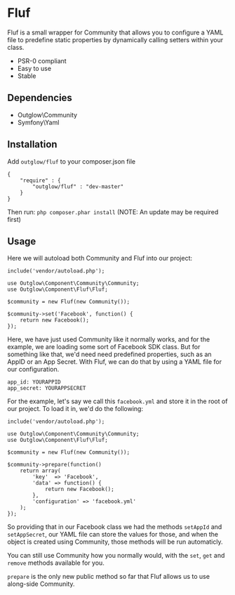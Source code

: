 # Fluf

Fluf is a small wrapper for Community that allows you to configure a YAML file to predefine static properties by dynamically calling setters within your class.

  - PSR-0 compliant
  - Easy to use
  - Stable

## Dependencies
  - Outglow\Community
  - Symfony\Yaml

## Installation
Add `outglow/fluf` to your composer.json file

    {
        "require" : {
            "outglow/fluf" : "dev-master"
        }
    }
Then run: `php composer.phar install`
(NOTE: An update may be required first)

## Usage
Here we will autoload both Community and Fluf into our project:

    include('vendor/autoload.php');
    
    use Outglow\Component\Community\Community;
    use Outglow\Component\Fluf\Fluf;
    
    $community = new Fluf(new Community());
    
    $community->set('Facebook', function() {
        return new Facebook();
    });
    
Here, we have just used Community like it normally works, and for the example, we are loading some sort of Facebook SDK class. But for something like that, we'd need need predefined properties, such as an AppID or an App Secret. With Fluf, we can do that by using a YAML file for our configuration.

    app_id: YOURAPPID
    app_secret: YOURAPPSECRET

For the example, let's say we call this `facebook.yml` and store it in the root of our project. To load it in, we'd do the following:

    include('vendor/autoload.php');
    
    use Outglow\Component\Community\Community;
    use Outglow\Component\Fluf\Fluf;
    
    $community = new Fluf(new Community());
    
    $community->prepare(function()
        return array(
            'key'  => 'Facebook',
            'data' => function() {
                return new Facebook();
            },
            'configuration' => 'facebook.yml'
        );
    });

So providing that in our Facebook class we had the methods `setAppId` and `setAppSecret`, our YAML file can store the values for those, and when the object is created using Community, those methods will be run automaticly.

You can still use Community how you normally would, with the `set`, `get` and `remove` methods available for you.

`prepare` is the only new public method so far that Fluf allows us to use along-side Community.

